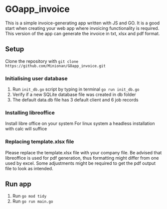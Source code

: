 # GOapp_invoice

This is a simple invoice-generating app written with JS and GO.
It is a good start when creating your web app where invoicing functionality is required.
This version of the app can generate the invoice in txt, xlsx and pdf format.

## Setup

Clone the repository with `git clone https://github.com/Minionan/GOapp_invoice.git`

### Initialising user database

1. Run `init_db.go` script by typing in terminal `go run init_db.go`
2. Verify if a new SQLite database file was created in db folder
3. The default data.db file has 3 default client and 6 job records

### Installing libreoffice

Install libre office on your system
For linux system a headless installation with calc will suffice

### Replacing template.xlsx file

Please replace the template.xlsx file with your company file.
Be advised that libreoffice is used for pdf generation, thus formatting might differ from one used by excel. Some adjustments might be required to get the pdf output file to look as intended.

## Run app

1. Run `go mod tidy`
2. Run `go run main.go`

